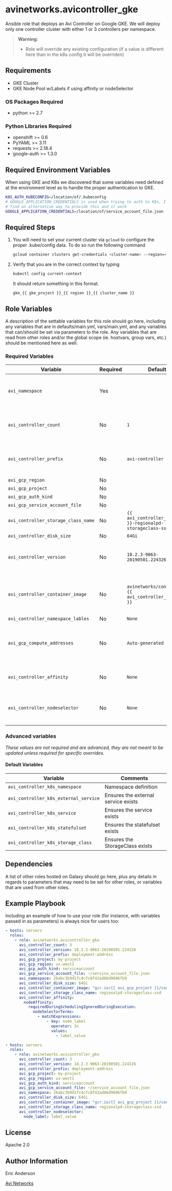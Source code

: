 # avinetworks.avicontroller_gke

Ansible role that deploys an Avi Controller on Google GKE. We will deploy only
one controller cluster with either 1 or 3 controllers per namespace.

>  **Warning:**
>
> -   Role will override any existing configuration (if a value is different
>     here than in the k8s config it will be overriden)

## Requirements

-   GKE Cluster
-   GKE Node Pool w/Labels if using affinity or nodeSelector

### OS Packages Required

-   python >= 2.7

### Python Libraries Required

-   openshift >= 0.6
-   PyYAML >= 3.11
-   requests >= 2.18.4
-   google-auth >= 1.3.0

## Required Environment Variables

When using GKE and K8s we discovered that some variables need defined at the
environment level as to handle the proper authentication to GKE.

```bash
K8S_AUTH_KUBECONFIG=/location/of/.kubeconfig
# GOOGLE_APPLICATION_CREDENTIALS is used when trying to auth to K8s, I could not
# find an alternative way to provide this and it work
GOOGLE_APPLICATION_CREDENTIALS=/location/of/service_account_file.json
```

## Required Steps

1.  You will need to set your current cluster via `gcloud` to configure the
    proper .kube/config data. To do so run the following command

    ```bash
    gcloud container clusters get-credentials <cluster-name> --region=<region> --zone=<zone>
    ```

2.  Verify that you are in the correct context by typing
    ```bash
    kubectl config current-context
    ```
    It should return something in this format.
    ```text
    gke_{{ gke_project }}_{{ region }}_{{ cluster_name }}
    ```

## Role Variables

A description of the settable variables for this role should go here, including
any variables that are in defaults/main.yml, vars/main.yml, and any variables
that can/should be set via parameters to the role. Any variables that are read
from other roles and/or the global scope (ie. hostvars, group vars, etc.) should
be mentioned here as well.

### Required Variables

| Variable                            | Required | Default                                                   | Comments                                                      |
| ----------------------------------- | -------- | --------------------------------------------------------- | ------------------------------------------------------------- |
| `avi_namespace`                     | Yes      |                                                           | Namespace that the controller should be created in            |
| `avi_controller_count`              | No       | `1`                                                       | How many controllers we should create. ex. 1 or 3             |
| `avi_controller_prefix`             | No       | `avi-controller`                                          | Prefix that the name of the controller and assets should have |
| `avi_gcp_region`                    | No       |                                                           |                                                               |
| `avi_gcp_project`                   | No       |                                                           |                                                               |
| `avi_gcp_auth_kind`                 | No       |                                                           |                                                               |
| `avi_gcp_service_account_file`      | No       |                                                           |                                                               |
| `avi_controller_storage_class_name` | No       | `{{ avi_controller_prefix }}-regionalpd-storageclass-ssd` |                                                               |
| `avi_controller_disk_size`          | No       | `64Gi`                                                    |                                                               |
| `avi_controller_version`            | No       | `18.2.3-9063-20190501.224326`                             | Version of Avi that should be used on the pod                 |
| `avi_controller_container_image`    | No       | `avinetworks/controller:{{ avi_controller_version }}`     | The image that will be used to create the controller pod      |
| `avi_controller_namespace_lables`   | No       | `None`                                                    |                                                               |
| `avi_gcp_compute_addresses`         | No       | `Auto-generated`                                          | Array of compute addresses created by role for controllers    |
| `avi_controller_affinity`           | No       | `None`                                                    | Sets the k8s affinity of the controller pod                   |
| `avi_controller_nodeselector`       | No       | `None`                                                    | Sets the nodeSelector for the controller pod                  |

### Advanced variables

_These values are not required and are advanced, they are not meant to be
updated unless required for specific overrides._

#### Default Variables

| Variable                              | Comments                            |
| ------------------------------------- | ----------------------------------- |
| `avi_controller_k8s_namespace`        | Namespace definition                |
| `avi_controller_k8s_external_service` | Ensures the external service exists |
| `avi_controller_k8s_service`          | Ensures the service exists          |
| `avi_controller_k8s_statefulset`      | Ensures the statefulset exists      |
| `avi_controller_k8s_storage_class`    | Ensures the StorageClass exists     |

## Dependencies

A list of other roles hosted on Galaxy should go here, plus any details in
regards to parameters that may need to be set for other roles, or variables that
are used from other roles.

## Example Playbook

Including an example of how to use your role (for instance, with variables
passed in as parameters) is always nice for users too:

```yaml
- hosts: servers
  roles:
    - role: avinetworks.avicontroller_gke
      avi_controller_count: 3
      avi_controller_version: 18.2.3-9063-20190501.224326
      avi_controller_prefix: deployment-address
      avi_gcp_project: my-project
      avi_gcp_region: us-west1
      avi_gcp_auth_kind: serviceaccount
      avi_gcp_service_account_file: ~/service_account_file.json
      avi_namespace: 26abc3b9d1fc4cfc8f42ad86d9606fb9
      avi_controller_disk_size: 64Gi
      avi_controller_container_image: "gcr.io/{{ avi_gcp_project }}/controller:{{ avi_controller_version }}"
      avi_controller_storage_class_name: regionalpd-storageclass-ssd
      avi_controller_affinity:
        nodeAffinity:
          requiredDuringSchedulingIgnoredDuringExecution:
            nodeSelectorTerms:
              - matchExpressions:
                  - key: node_label
                    operator: In
                    values:
                      - label_value
```

```yaml
- hosts: servers
  roles:
    - role: avinetworks.avicontroller_gke
      avi_controller_count: 3
      avi_controller_version: 18.2.3-9063-20190501.224326
      avi_controller_prefix: deployment-address
      avi_gcp_project: my-project
      avi_gcp_region: us-west1
      avi_gcp_auth_kind: serviceaccount
      avi_gcp_service_account_file: ~/service_account_file.json
      avi_namespace: 26abc3b9d1fc4cfc8f42ad86d9606fb9
      avi_controller_disk_size: 64Gi
      avi_controller_container_image: "gcr.io/{{ avi_gcp_project }}/controller:{{ avi_controller_version }}"
      avi_controller_storage_class_name: regionalpd-storageclass-ssd
      avi_controller_nodeselector:
        node_label: label_value
```

## License

Apache 2.0

## Author Information

Eric Anderson

[Avi Networks](http://avinetworks.com)
